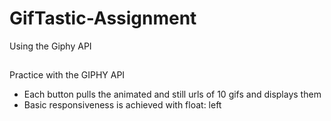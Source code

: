 # GifTastic-Assignment
Using the Giphy API

##
Practice with the GIPHY API
* Each button pulls the animated and still urls of 10 gifs and displays them
* Basic responsiveness is achieved with float: left